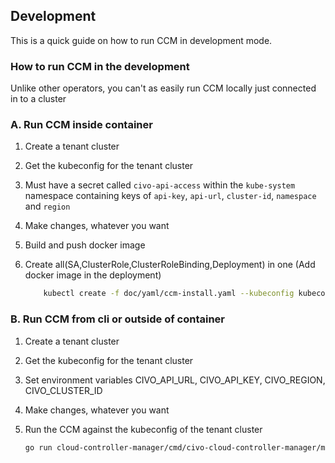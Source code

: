 ## Development

This is a quick guide on how to run CCM in development mode. 
### How to run CCM in the development

Unlike other operators, you can't as easily run CCM locally just connected in to a cluster

### A. Run CCM inside container

1. Create a tenant cluster
2. Get the kubeconfig for the tenant cluster
3. Must have a secret called `civo-api-access` within the `kube-system` namespace containing keys of `api-key`, `api-url`, `cluster-id`, `namespace` and `region`
4. Make changes, whatever you want
5. Build and push docker image
6. Create all(SA,ClusterRole,ClusterRoleBinding,Deployment) in one (Add docker image in the deployment)

    ```bash
        kubectl create -f doc/yaml/ccm-install.yaml --kubeconfig kubeconfig
    ```
### B. Run CCM from cli or outside of container

1. Create a tenant cluster
2. Get the kubeconfig for the tenant cluster
3. Set environment variables CIVO_API_URL, CIVO_API_KEY, CIVO_REGION, CIVO_CLUSTER_ID
4. Make changes, whatever you want
5. Run the CCM against the kubeconfig of the tenant cluster

   ```bash
   go run cloud-controller-manager/cmd/civo-cloud-controller-manager/main.go --kubeconfig kubeconfig
   ```

